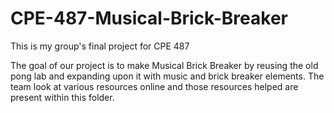 # CPE-487-Musical-Brick-Breaker
This is my group's final project for CPE 487 

The goal of our project is to make Musical Brick Breaker by reusing the old pong lab and expanding upon it with music and brick breaker elements. The team look at various resources online and those resources helped are present within this folder. 
